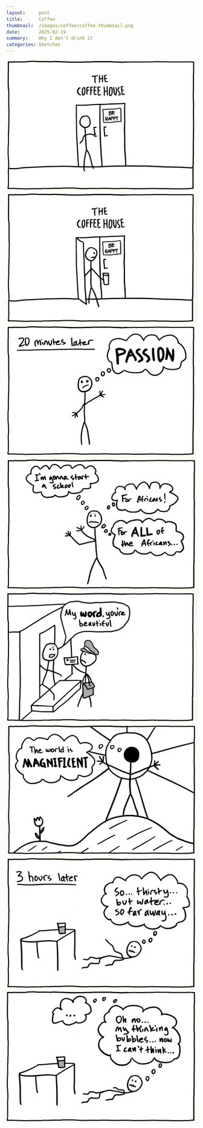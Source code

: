 ```yaml
---
layout:     post
title:      Coffee
thumbnail:  /images/coffee/coffee-thumbnail.png
date:       2025-02-19
summary:    Why I don't drink it
categories: Sketches
---
```


![](/images/coffee/IMG_0075.jpg)
![](/images/coffee/IMG_0076.jpg)
![](/images/coffee/IMG_0077.jpg)
![](/images/coffee/IMG_0078.jpg)
![](/images/coffee/IMG_0079.jpg)
![](/images/coffee/IMG_0080.jpg)
![](/images/coffee/IMG_0081.jpg)
![](/images/coffee/IMG_0082.jpg)